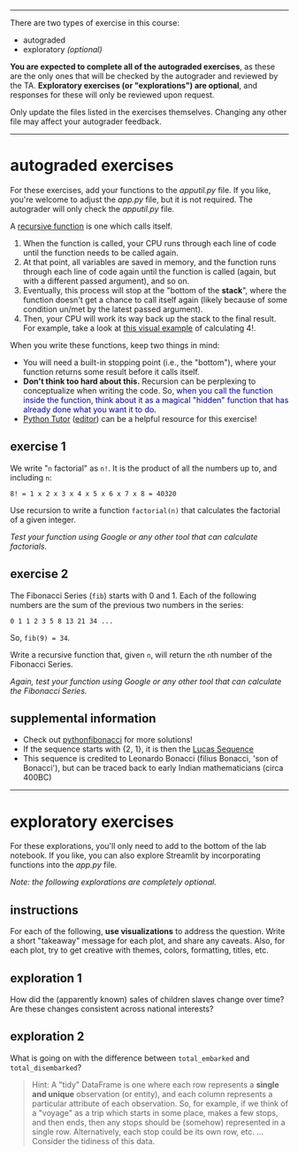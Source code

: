 
--- 
There are two types of exercise in this course:

- autograded
- exploratory *(optional)*

**You are expected to complete all of the autograded exercises**, as these are the only ones that will be checked by the autograder and reviewed by the TA. **Exploratory exercises (or "explorations") are optional**, and responses for these will only be reviewed upon request.

Only update the files listed in the exercises themselves. Changing any other file may affect your autograder feedback.

---

# autograded exercises

For these exercises, add your functions to the *apputil\.py* file. If you like, you're welcome to adjust the *app\.py* file, but it is not required. The autograder will only check the *apputil\.py* file.

A [recursive function](https://www.w3schools.com/python/gloss_python_function_recursion.asp) is one which calls itself.

1. When the function is called, your CPU runs through each line of code until the function needs to be called again.
2. At that point, all variables are saved in memory, and the function runs through each line of code again until the function is called (again, but with a different passed argument), and so on.
3. Eventually, this process will stop at the "bottom of the **stack**", where the function doesn't get a chance to call itself again (likely because of some condition un/met by the latest passed argument).
4. Then, your CPU will work its way back up the stack to the final result. For example, take a look at [this visual example](https://realpython.com/python-recursion/#calculate-factorial) of calculating 4!.

When you write these functions, keep two things in mind:

- You will need a built-in stopping point (i.e., the "bottom"), where your function returns some result before it calls itself.
- **Don't think too hard about this.** Recursion can be perplexing to conceptualize when writing the code. So, <font color="darkblue">when you call the function inside the function, think about it as a magical "hidden" function that has already done what you want it to do.</font>
- [Python Tutor](https://pythontutor.com/) ([editor](https://pythontutor.com/visualize.html#mode=edit)) can be a helpful resource for this exercise!

## exercise 1

We write "`n` factorial" as `n!`. It is the product of all the numbers up to, and including `n`:

`8! = 1 x 2 x 3 x 4 x 5 x 6 x 7 x 8 = 40320`

Use recursion to write a function `factorial(n)` that calculates the factorial of a given integer.

*Test your function using Google or any other tool that can calculate factorials.*

## exercise 2

The Fibonacci Series (`fib`) starts with 0 and 1. Each of the following numbers are the sum of the previous two numbers in the series:

`0 1 1 2 3 5 8 13 21 34 ...`

So, `fib(9) = 34`.

Write a recursive function that, given `n`, will return the `n`th number of the Fibonacci Series.

*Again, test your function using Google or any other tool that can calculate the Fibonacci Series.*

## supplemental information

- Check out [pythonfibonacci](https://www.pythonfibonacci.com/) for more solutions!
- If the sequence starts with $\{2,\ 1\}$, it is then the [Lucas Sequence](https://en.wikipedia.org/wiki/Lucas_number)
- This sequence is credited to Leonardo Bonacci (filius Bonacci, 'son of Bonacci'), but can be traced back to early Indian mathematicians (circa 400BC)

---

# exploratory exercises

For these explorations, you'll only need to add to the bottom of the lab notebook. If you like, you can also explore Streamlit by incorporating functions into the *app\.py* file.

*Note: the following explorations are completely optional.*

## instructions

For each of the following, **use visualizations** to address the question. Write a short "takeaway" message for each plot, and share any caveats. Also, for each plot, try to get creative with themes, colors, formatting, titles, etc.

## exploration 1

How did the (apparently known) sales of children slaves change over time? Are these changes consistent across national interests?

## exploration 2

What is going on with the difference between `total_embarked` and `total_disembarked`?

> Hint: A "tidy" DataFrame is one where each row represents a **single and unique** observation (or entity), and each column represents a particular attribute of each observation. So, for example, if we think of a "voyage" as a trip which starts in some place, makes a few stops, and then ends, then any stops should be (somehow) represented in a single row. Alternatively, each stop could be its own row, etc. ... Consider the tidiness of this data.